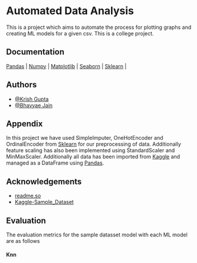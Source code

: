 
# Automated Data Analysis

This is a project which aims to automate the process for plotting graphs and creating ML models for a given csv. This is a college project.

## Documentation

[Pandas](https://pandas.pydata.org/docs/) |
[Numpy](https://numpy.org/doc/stable/) | 
[Matplotlib](https://matplotlib.org/stable/index.html) |
[Seaborn](https://seaborn.pydata.org/tutorial.html) |
[Sklearn](https://scikit-learn.org/stable/user_guide.html) |

## Authors

- [@Krish Gupta](https://github.com/123krish123456)
- [@Bhavyae Jain]()


## Appendix



In this project we have used SimpleImputer, OneHotEncoder and OrdinalEncoder from [Sklearn](https://scikit-learn.org/stable/user_guide.html) for our preprocessing of data. Additionally feature scaling has also been implemented using StandardScaler and MinMaxScaler. Additionally all data has been imported from [Kaggle](https://www.kaggle.com/) and managed as a DataFrame using [Pandas](https://pandas.pydata.org/docs/).


## Acknowledgements

 - [readme.so](https://readme.so)
 - [Kaggle-Sample_Dataset](https://www.kaggle.com/datasets/fedesoriano/stroke-prediction-dataset)
 
## Evaluation

The evaluation metrics for the sample datasset model with each ML model are as follows

#### Knn